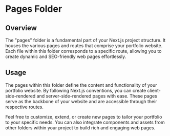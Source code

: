 # Pages Folder

## Overview

The "pages" folder is a fundamental part of your Next.js project structure. It houses the various pages and routes that comprise your portfolio website. Each file within this folder corresponds to a specific route, allowing you to create dynamic and SEO-friendly web pages effortlessly.

## Usage

The pages within this folder define the content and functionality of your portfolio website. By following Next.js conventions, you can create client-side-rendered and server-side-rendered pages with ease. These pages serve as the backbone of your website and are accessible through their respective routes.

Feel free to customize, extend, or create new pages to tailor your portfolio to your specific needs. You can also integrate components and assets from other folders within your project to build rich and engaging web pages.
